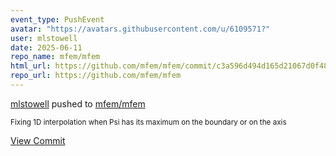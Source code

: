 ```yaml
---
event_type: PushEvent
avatar: "https://avatars.githubusercontent.com/u/6109571?"
user: mlstowell
date: 2025-06-11
repo_name: mfem/mfem
html_url: https://github.com/mfem/mfem/commit/c3a596d494d165d21067d0f48e3a63b4cfc09af5
repo_url: https://github.com/mfem/mfem
---
```


<a href='https://github.com/mlstowell' target='_blank'>mlstowell</a> pushed to <a href='https://github.com/mfem/mfem' target='_blank'>mfem/mfem</a>

<small>Fixing 1D interpolation when Psi has its maximum on the boundary or on the axis</small>

<a href='https://github.com/mfem/mfem/commit/c3a596d494d165d21067d0f48e3a63b4cfc09af5' target='_blank'>View Commit</a>
